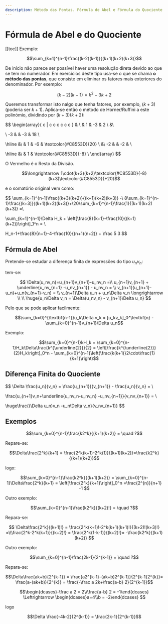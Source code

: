 ```yaml
---
description: Método das Pontas. Fórmula de Abel e Fórmula do Quociente. Exemplos.
---
```


# Fórmula de Abel e do Quociente

[[toc]]
Exemplo:

$$\sum_{k=1}^{n-1}\frac{(k-2)(k-1)}{(k+1)(k+2)(k+3)}$$

De início não parece ser possível haver uma resolução direta devido ao que se tem no numerador. Em exercícios deste tipo usa-se o que se chama **o método das pontas**, que consiste em eliminar os fatores mais exteriores do denominador. Por exemplo:

$$(k-2)(k-1)=k^2-3k+2$$

Queremos transformar isto nalgo que tenha fatores, por exemplo, $(k+3)$ (poderia ser $k+1$). Aplica-se então o método de Horner/Ruffini a este polinómio, dividindo por $(k+3)(k+2)$:

$$
\begin{array}{ c | c c c c c c }
& \\
& 1 & -3 & 2 \\
&\\

\ -3 &  & -3 & 18  \\

\hline &\\
& 1 & -6 & \textcolor{#C8553D}{20} \\
&\\
-2 &  & -2 & \\

\hline &\\
& 1 & \textcolor{#C8553D}{-8}  \\
\end{array}
$$

O Vermelho é o Resto da Divisão.

$$\longrightarrow 1\cdot(k+3)(k+2)\textcolor{#C8553D}{-8}(k+3)\textcolor{#C8553D}{+20}$$

e o somatório original vem como:

$$
\sum_{k=1}^{n-1}\frac{(k+3)(k+2)}{(k+1)(k+2)(k+3)} -\\ 8\sum_{k=1}^{n-1}\frac{(k+3)}{(k+1)(k+2)(k+3)}+\\20\sum_{k=1}^{n-1}\frac{1}{(k+1)(k+2)(k+3)} =\\

\sum_{k=1}^{n-1}\Delta H_k + \left[\frac{8}{k+1}-\frac{10}{(k+1)(k+2)}\right]_1^n = \\

H_n-1+\frac{8}{n+1}-4-\frac{10}{(n+1)(n+2)} + \frac 5 3
$$

## Fórmula de Abel

Pretende-se estudar a diferença finita de expressões do tipo $u_n v_n$:

tem-se:

$$
\Delta(u_nv_n)=u_{n+1}v_{n+1}-u_nv_n =\\
u_{n+1}v_{n+1} + \underline{u_nv_{n+1} -u_nv_{n+1}} - u_nv_n = \\
v_{n+1}(u_{n+1}-u_n)+u_n(v_{n+1}-v_n) = \\
v_{n+1}\Delta u_n + u_n\Delta v_n \longrightarrow \\
\\
\huge{u_n\Delta v_n = \Delta(u_nv_n) - v_{n+1}\Delta u_n}
$$

Pelo que se pode aplicar facilmente:

$$\sum_{k=0}^{\textbf{n-1}}u_k\Delta v_k = [u_kv_k]_0^\textbf{n} - \sum_{k=0}^{n-1}v_{n+1}\Delta u_n$$

Exemplo:

$$\sum_{k=0}^{n-1}kH_k = \sum_{k=0}^{n-1}H_k\Delta\frac{k^{\underline{2}}}{2} = \left[\frac{k^{\underline{2}}}{2}H_k\right]_0^n - \sum_{k=0}^{n-1}\left(\frac{k(k+1)}2\cdot\frac{1}{k+1}\right)$$

## Diferença Finita do Quociente

$$
\Delta \frac{u_n}{v_n} = \frac{u_{n+1}}{v_{n+1}} - \frac{u_n}{v_n} = \\

\frac{u_{n+1}v_n+\underline{u_nv_n-u_nv_n} -u_nv_{n+1}}{v_nv_{n+1}} = \\

\huge\frac{(\Delta u_n)v_n -u_n\Delta v_n}{v_nv_{n+1}}
$$

## Exemplos

$$\sum_{k=0}^{n-1}\frac{k2^k}{(k+1)(k+2)} = \quad ?$$

Repare-se:

$$\Delta\frac{2^k}{k+1} = \frac{2^k(k+1)-2^k(1)}{(k+1)(k+2)}=\frac{k2^k}{(k+1)(k+2)}$$

logo:

$$\sum_{k=0}^{n-1}\frac{k2^k}{(k+1)(k+2)} = \sum_{k=0}^{n-1}\Delta\frac{2^k}{k+1} = \left[\frac{2^k}{k+1}\right]_0^n =\frac{2^{n}}{n+1} -1 $$

Outro exemplo:

$$\sum_{k=0}^{n-1}\frac{k2^k}{(k+2)!} = \quad ?$$

Repara-se:

$$
\Delta\frac{2^k}{(k+1)!} = \frac{2^k(k+1)!-2^k(k+1)(k+1)!}{(k+2)!(k+3)!} =\\\frac{2^k-2^k(k+1)}{(k+2)!} = \frac{2^k(1-k-1)}{(k+2)!}= -\frac{k2^k}{(k+1)(k+2)}
$$

Outro exemplo:

$$\sum_{k=0}^{n-1}\frac{2k-1}{2^{k-1}} = \quad ?$$

Repara-se:

$$\Delta\frac{ak+b}{2^{k-1}} = \frac{a2^{k-1}-(ak+b)2^{k-1}}{2^{k-1}2^{k}}= \frac{a-(ak+b)}{2^{k}} = \frac{-\frac a 2k+\frac{a-b} 2}{2^{k-1}}$$

$$\begin{dcases}-\frac a 2 = 2\\\frac{a-b} 2 = -1\end{dcases} \Leftrightarrow  \begin{dcases}a=4\\b = -2\end{dcases} $$

logo

$$\Delta \frac{-4k-2}{2^{k-1}} = \frac{2k-1}{2^{k-1}}$$
